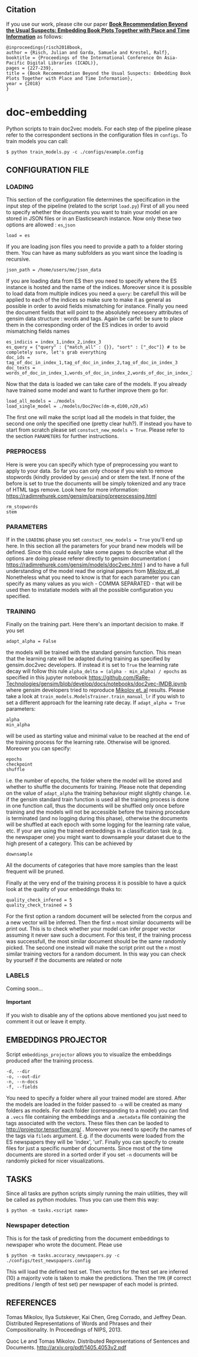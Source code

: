 ## Citation

If you use our work, please cite our paper [**Book Recommendation Beyond the Usual Suspects: Embedding Book Plots Together with Place and Time Information**](https://hpi.de/fileadmin/user_upload/fachgebiete/naumann/people/risch/risch2018book.pdf) as follows:

    @inproceedings{risch2018book,
    author = {Risch, Julian and Garda, Samuele and Krestel, Ralf},
    booktitle = {Proceedings of the International Conference On Asia-Pacific Digital Libraries (ICADL)},
    pages = {227-239},
    title = {Book Recommendation Beyond the Usual Suspects: Embedding Book Plots Together with Place and Time Information},
    year = {2018}
    }


# doc-embedding
Python scripts to train doc2vec models. For each step of the pipeline please refer to the correspondent sections in the configuration files in `configs`. To train models you can call:

    $ python train_models.py -c ./configs/example.config

## CONFIGURATION FILE

### LOADING

This section of the configuration file determines the specification in the input step of the pipeline (related to the script `load.py`)
First of all you need to specify whether the documents you want to train your model on are stored in JSON files or in an Elasticsearch instance. Now only these two options are allowed : `es`,`json`

    load = es

If you are loading json files you need to provide a path to a folder storing them. You can have as many subfolders as you want since the loading is recursive.

    json_path = /home/users/me/json_data
    
If you are loading data from ES then you need to specify where the ES instance is hosted and the name of the indices. Moreover since it is possible to load data from multiple indices you need a `query`: be carefull this will be applied to each of the indices 
so make sure to make it as general as possible in order to avoid fields mismatching for instance. Finally you need the document fields that will point to the absolutely necessery attributes of gensim data structure : words and tags. Again be carfel: be sure to place them in the corresponding order of the ES indices in order to avoid mismatching fields names

    es_indicis = index_1,index_2,index_3
    es_query = {"query" : {"match_all" : {}}, "sort" : ["_doc"]} # to be completely sure, let's grab everything
    doc_ids = tag_of_doc_in_index_1,tag_of_doc_in_index_2,tag_of_doc_in_index_3
    doc_texts = words_of_doc_in_index_1,words_of_doc_in_index_2,words_of_doc_in_index_3
    
    
Now that the data is loaded we can take care of the models. If you already have trained some model and want to further improve them go for:

    load_all_models = ./models
    load_single_model = ./models/Doc2Vec(dm-m,d100,n20,w5)
    
The first one will make the script load all the models in that folder, the second one only the specified one (pretty clear huh?).
If instead you have to start from scratch please set `constuct_new_models = True`. Please refer to the section `PARAMETERS` for further instructions.

### PREPROCESS

Here is were you can specify which type of preprocessing you want to apply to your data. So far you can only choose if you wish to remove stopwords (kindly provided by `gensim`) and or stem the text. If none of the before is set to true the documents will be simply tokenized and any trace of HTML tags remove. Look here for more information: https://radimrehurek.com/gensim/parsing/preprocessing.html

    rm_stopwords
    stem

### PARAMETERS

If in the `LOADING` phase you set `constuct_new_models = True` you'll end up here. In this section all the parameters for your brand new models will be defined. Since this could easily take some pages to describe what all the options are doing please referer
directly to gensim documentation ( https://radimrehurek.com/gensim/models/doc2vec.html ) and to have a full understanding of the model read the original papers from [Mikolov et. al](#references)
Nonetheless what you need to know is that for each parameter you can specify as many values as you wich - COMMA SEPARATED - that will be used then to instatiate models with all the possible configuration you specified.

### TRAINING

Finally on the training part. Here there's an important decision to make. If you set 

    adapt_alpha = False
    
the models will be trained with the standard gensim function. This mean that the learning rate will be adapted during training as specified by gensim.doc2vec developers. If instead it is set to `True` the learning rate decay will follow this rule `alpha_delta = (alpha - min_alpha) / epochs` as specified in this jupyter notebook https://github.com/RaRe-Technologies/gensim/blob/develop/docs/notebooks/doc2vec-IMDB.ipynb where gensim developers tried to reproduce [Mikolov et. al](#references) results.
Please take a look at `train_models.ModelsTrainer.train_manual_lr` if you wish to set a different approach for the learning rate decay.
If `adapt_alpha = True` parameters:
    
    alpha
    min_alpha
    
will be used as starting value and minimal value to be reached at the end of the training process for the learning rate. Otherwise will be ignored.
Moreover you can specify:
    
    epochs
    checkpoint
    shuffle
    
i.e. the number of epochs, the folder where the model will be stored and whether to shuffle the documents for training. Please note that depending on the value of `adapt_alpha` the training behaviour might slightly change. I.e. if the gensim standard train function is used all the training process is done in one function call, thus the documents will be shuffled only once before training and the models will not be accessible before the training procedure is terminated (and no logging during this phase), otherwise the documents will be shuffled at each epoch with some logging for the learning rate value, etc.
If your are using the trained embeddings in a classification task (e.g. the newspaper one) you might want to downsample your dataset due to the high present of a category. This can be achieved by
    
    downsample
    
All the documents of categories that have more samples than the least frequent will be pruned. 

Finally at the very end of the training process it is possible to have a quick look at the quality of your embeddings thaks to:
    
    quality_check_infered = 5
    quality_check_trained = 5
    
For the first option a random document will be selected from the corpus and a new vector will be inferred. Then the first `n` most similar documents will be print out. This is to check whether your model can infer proper vector assuming it never saw such a document. For this test, if the training process was successfull, the most similar document should be the same randomly picked. 
The second one instead will make the script print out the `n` most similar training vectors for a random document. In this way you can check by yourself if the documents are related or note

### LABELS

Coming soon...

#### Important

If you wish to disable any of the options above mentioned you just need to comment it out or leave it empty.

## EMBEDDINGS PROJECTOR

Script `embeddings_projector` allows you to visualize the embeddings produced after the training process.
    
    -d, --dir 
    -o, --out-dir 
    -n, --n-docs 
    -f, --fields

You need to specify a folder where all your trained model are stored. After the models are loaded in the folder passed to `-o` will be created as many folders as models. For each folder (corresponding to a model) you can find a `.vecs` file containing the embeddings and a `.metadata` file containing the tags associated with the vectors. These files then can be laoded to http://projector.tensorflow.org/ . Moreover you need to specify the names of the tags via `fileds` argument. E.g. if the documents were loaded from the ES newspapers they will be 'index', 'url'. 
Finally you can specify to create files for just a specific number of documents. Since most of the time documents are stored in a sorted order if you set `-n` documents will be randomly picked for nicer visualizations.


## TASKS

Since all tasks are python scripts simply running the main utilities, they will be called as python modules. Thus you can use them this way:

    $ python -m tasks.<script name> 

### Newspaper detection

This is for the task of predicting from the document embeddings to newspaper who wrote the document. Pleae use

    $ python -m tasks.accuracy_newspapers.py -c ./configs/test_newspapers.config

This will load the defined test set. Then vectors for the test set are inferred (10) a majority vote is taken to make the predictions. Then the `TPR` (# correct preditions / length of test set) per newspaper of each model is printed.


## REFERENCES

Tomas Mikolov, Ilya Sutskever, Kai Chen, Greg Corrado, and Jeffrey Dean. Distributed Representations of Words and Phrases and their Compositionality. In Proceedings of NIPS, 2013.

Quoc Le and Tomas Mikolov. Distributed Representations of Sentences and Documents. http://arxiv.org/pdf/1405.4053v2.pdf
